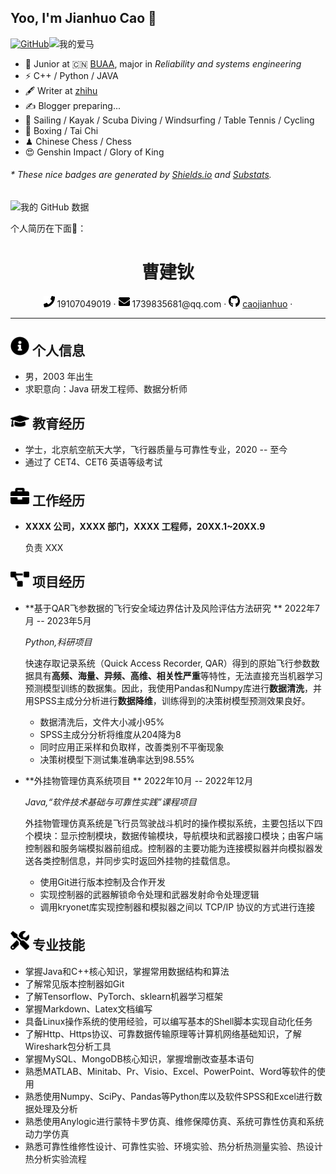 ## Yoo, I'm Jianhuo Cao 👋

[![GitHub](https://img.shields.io/badge/dynamic/json?logo=github&label=GitHub&labelColor=495867&color=495867&query=%24.data.totalSubs&url=https%3A%2F%2Fapi.spencerwoo.com%2Fsubstats%2F%3Fsource%3Dgithub%26queryKey%3Dhayschan&style=flat-square)](https://github.com/caojianhuo)![我的爱马](https://img.shields.io/badge/小栗帽-OguriCap-yellowgreen)

- 🍻 Junior at 🇨🇳 [BUAA](https://www.buaa.edu.cn),  major in *Reliability and systems engineering*
- ⚡ C++ / Python / JAVA
- 🖋 Writer at [zhihu](https://zhihu.com)
- ✍️ Blogger preparing...
- 🏃 Sailing / Kayak / Scuba Diving / Windsurfing / Table Tennis / Cycling 
- 🥋 Boxing / Tai Chi
- ♟ Chinese Chess / Chess 
- 😍 Genshin Impact / Glory of King 

<h6>* These nice badges are generated by <a href="https://shields.io/">Shields.io</a> and <a href="https://github.com/spencerwooo/Substats">Substats</a>.</h6>

![我的 GitHub 数据](https://github-readme-stats.vercel.app/api?username=caojianhuo)

个人简历在下面🤞：

<div STYLE="page-break-after: always;"></div>



 <center>
     <h1>曹建钬</h1>
     <div>
         <span>
             <img src="assets/phone-solid.svg" width="18px">
             19107049019
         </span>
         ·
         <span>
             <img src="assets/envelope-solid.svg" width="18px">
             1739835681@qq.com
         </span>
         ·
         <span>
             <img src="assets/github-brands.svg" width="18px">
             <a href="https://github.com/caojianhuo">caojianhuo</a>
         </span>
         ·
     </div>
 </center>

-----------------------------------

## <img src="assets/info-circle-solid.svg" width="30px"> 个人信息 

 - 男，2003 年出生
 - 求职意向：Java 研发工程师、数据分析师

## <img src="assets/graduation-cap-solid.svg" width="30px"> 教育经历

- 学士，北京航空航天大学，飞行器质量与可靠性专业，2020 -- 至今
- 通过了 CET4、CET6 英语等级考试

## <img src="assets/briefcase-solid.svg" width="30px"> 工作经历

- **XXXX 公司，XXXX 部门，XXXX 工程师，20XX.1~20XX.9**

   负责 XXX

## <img src="assets/project-diagram-solid.svg" width="30px"> 项目经历

- **基于QAR飞参数据的飞行安全域边界估计及风险评估方法研究 **                                 2022年7月 -- 2023年5月

  *Python,科研项目*

  快速存取记录系统（Quick Access Recorder, QAR）得到的原始飞行参数数据具有**高频、海量、异频、高维、相关性严重**等特性，无法直接充当机器学习预测模型训练的数据集。因此，我使用Pandas和Numpy库进行**数据清洗**，并用SPSS主成分分析进行**数据降维**，训练得到的决策树模型预测效果良好。
  
  + 数据清洗后，文件大小减小95%
  + SPSS主成分分析将维度从204降为8
  + 同时应用正采样和负取样，改善类别不平衡现象
  + 决策树模型下测试集准确率达到98.55%

- **外挂物管理仿真系统项目 **                                                                                         2022年10月 -- 2022年12月

  *Java,“软件技术基础与可靠性实践”课程项目*

  外挂物管理仿真系统是飞行员驾驶战斗机时的操作模拟系统，主要包括以下四个模块：显示控制模块，数据传输模块，导航模块和武器接口模块；由客户端控制器和服务端模拟器前组成。控制器的主要功能为连接模拟器并向模拟器发送各类控制信息，并同步实时返回外挂物的挂载信息。
  
  + 使用Git进行版本控制及合作开发
  + 实现控制器的武器解锁命令处理和武器发射命令处理逻辑
  + 调用kryonet库实现控制器和模拟器之间以 TCP/IP 协议的方式进行连接

## <img src="assets/tools-solid.svg" width="30px"> 专业技能

- 掌握Java和C++核心知识，掌握常用数据结构和算法
- 了解常见版本控制器如Git
- 了解Tensorflow、PyTorch、sklearn机器学习框架
- 掌握Markdown、Latex文档编写
- 具备Linux操作系统的使用经验，可以编写基本的Shell脚本实现自动化任务
- 了解Http、Https协议、可靠数据传输原理等计算机网络基础知识，了解Wireshark包分析工具
- 掌握MySQL、MongoDB核心知识，掌握增删改查基本语句
- 熟悉MATLAB、Minitab、Pr、Visio、Excel、PowerPoint、Word等软件的使用
- 熟悉使用Numpy、SciPy、Pandas等Python库以及软件SPSS和Excel进行数据处理及分析
- 熟悉使用Anylogic进行蒙特卡罗仿真、维修保障仿真、系统可靠性仿真和系统动力学仿真
- 熟悉可靠性维修性设计、可靠性实验、环境实验、热分析热测量实验、热设计热分析实验流程



